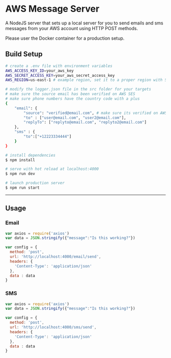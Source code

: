 # AWS Message Server

A NodeJS server that sets up a local server for you to send emails and sms messages from your AWS account using HTTP POST methods.

Please user the Docker container for a production setup.

## Build Setup

``` bash
# create a .env file with environment variables
AWS_ACCESS_KEY_ID=your_aws_key
AWS_SECRET_ACCESS_KEY=your_aws_secret_access_key
AWS_REGION=us-east-1 # example region, set it to a proper region with SES and SNS support (not all regions have support)

# modify the logger.json file in the src folder for your targets
# make sure the source email has been verified on AWS SES
# make sure phone numbers have the country code with a plus
{
    "email": {
        "source": "verified@email.com", # make sure its verified on AWS SES!!!
        "to" : ["user@email.com", "user2@email.com"],
        "replyTo": ["replyto@email.com", "replyto2@email.com"]
    },
    "sms" : {
        "to":["+12223334444"]
    }
}

# install dependencies
$ npm install

# serve with hot reload at localhost:4000
$ npm run dev

# launch production server
$ npm run start
```

---

## Usage

### Email

```javascript
var axios = require('axios')
var data = JSON.stringify({"message":"Is this working?"})

var config = {
  method: 'post',
  url: 'http://localhost:4000/email/send',
  headers: {
    'Content-Type': 'application/json'
  },
  data : data
}
```

### SMS

```javascript
var axios = require('axios')
var data = JSON.stringify({"message":"Is this working?"})

var config = {
  method: 'post',
  url: 'http://localhost:4000/sms/send',
  headers: {
    'Content-Type': 'application/json'
  },
  data : data
}
```
